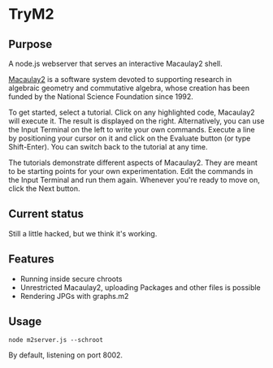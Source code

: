 # TryM2

## Purpose

A node.js webserver that serves an interactive Macaulay2 shell. 

[Macaulay2](http://www.macaulay2.com) is a software system devoted to supporting research in algebraic geometry and commutative algebra, whose creation has been funded by the National Science Foundation since 1992.

To get started, select a tutorial. Click on any highlighted code, Macaulay2 will execute it. The result is displayed on the right. Alternatively, you can use the Input Terminal on the left to write your own commands. Execute a line by positioning your cursor on it and click on the Evaluate button (or type Shift-Enter). You can switch back to the tutorial at any time.

The tutorials demonstrate different aspects of Macaulay2. They are meant to be starting points for your own experimentation. Edit the commands in the Input Terminal and run them again. Whenever you're ready to move on, click the Next button.

## Current status

Still a little hacked, but we think it's working. 

## Features

* Running inside secure chroots
* Unrestricted Macaulay2, uploading Packages and other files is possible
* Rendering JPGs with graphs.m2

## Usage
    node m2server.js --schroot
    
By default, listening on port 8002. 